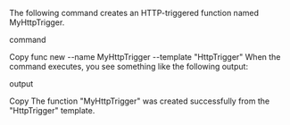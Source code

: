The following command creates an HTTP-triggered function named MyHttpTrigger.

command

Copy
func new --name MyHttpTrigger --template "HttpTrigger"
When the command executes, you see something like the following output:

output

Copy
The function "MyHttpTrigger" was created successfully from the "HttpTrigger" template.